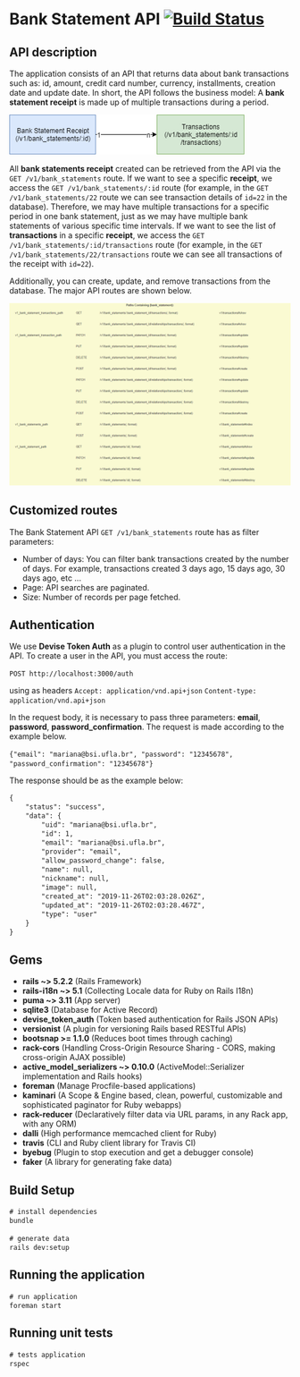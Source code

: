 # Bank Statement API [![Build Status](https://travis-ci.org/mariazevedo88/code-challenge.svg?branch=master)](https://travis-ci.org/mariazevedo88/code-challenge)

## API description

The application consists of an API that returns data about bank transactions such as: id, amount, credit card number, currency, installments, creation date and update date. In short, the API follows the business model: A **bank statement receipt** is made up of multiple transactions during a period.

![Simplificated model](public/images/model.png)

All **bank statements receipt** created can be retrieved from the API via the `GET /v1/bank_statements` route. If we want to see a specific **receipt**, we access the `GET /v1/bank_statements/:id` route (for example, in the `GET /v1/bank_statements/22` route we can see transaction details of `id=22` in the database). Therefore, we may have multiple transactions for a specific period in one bank statement, just as we may have multiple bank statements of various specific time intervals. If we want to see the list of **transactions** in a specific **receipt**, we access the `GET /v1/bank_statements/:id/transactions` route (for example, in the `GET /v1/bank_statements/22/transactions` route we can see all transactions of the receipt with `id=22`).

Additionally, you can create, update, and remove transactions from the database. The major API routes are shown below.

![API routes](public/images/routes.png)

## Customized routes

The Bank Statement API `GET /v1/bank_statements` route has as filter parameters:

- Number of days: You can filter bank transactions created by the number of days. For example, transactions created 3 days ago, 15 days ago, 30 days ago, etc ...
- Page: API searches are paginated.
- Size: Number of records per page fetched.

## Authentication

We use **Devise Token Auth** as a plugin to control user authentication in the API. To create a user in the API, you must access the route:

`POST http://localhost:3000/auth`

using as headers
 `Accept: application/vnd.api+json`
 `Content-type: application/vnd.api+json`

In the request body, it is necessary to pass three parameters: **email**, **password**, **password_confirmation**. The request is made according to the example below.

`{"email": "mariana@bsi.ufla.br", "password": "12345678", "password_confirmation": "12345678"}`

The response should be as the example below:

```
{
    "status": "success",
    "data": {
        "uid": "mariana@bsi.ufla.br",
        "id": 1,
        "email": "mariana@bsi.ufla.br",
        "provider": "email",
        "allow_password_change": false,
        "name": null,
        "nickname": null,
        "image": null,
        "created_at": "2019-11-26T02:03:28.026Z",
        "updated_at": "2019-11-26T02:03:28.467Z",
        "type": "user"
    }
}
```

## Gems

* **rails ~> 5.2.2** (Rails Framework)
* **rails-i18n ~> 5.1** (Collecting Locale data for Ruby on Rails I18n)
* **puma ~> 3.11** (App server)
* **sqlite3** (Database for Active Record)
* **devise_token_auth** (Token based authentication for Rails JSON APIs)
* **versionist** (A plugin for versioning Rails based RESTful APIs)
* **bootsnap >= 1.1.0** (Reduces boot times through caching)
* **rack-cors** (Handling Cross-Origin Resource Sharing - CORS, making cross-origin AJAX possible)
* **active_model_serializers ~> 0.10.0** (ActiveModel::Serializer implementation and Rails hooks)
* **foreman** (Manage Procfile-based applications)
* **kaminari** (A Scope & Engine based, clean, powerful, customizable and sophisticated paginator for Ruby webapps)
* **rack-reducer** (Declaratively filter data via URL params, in any Rack app, with any ORM)
* **dalli** (High performance memcached client for Ruby)
* **travis** (CLI and Ruby client library for Travis CI)
* **byebug** (Plugin to stop execution and get a debugger console)
* **faker** (A library for generating fake data)

## Build Setup

    # install dependencies
    bundle
    
    # generate data
    rails dev:setup

## Running the application

    # run application
    foreman start

## Running unit tests
    
    # tests application
    rspec

